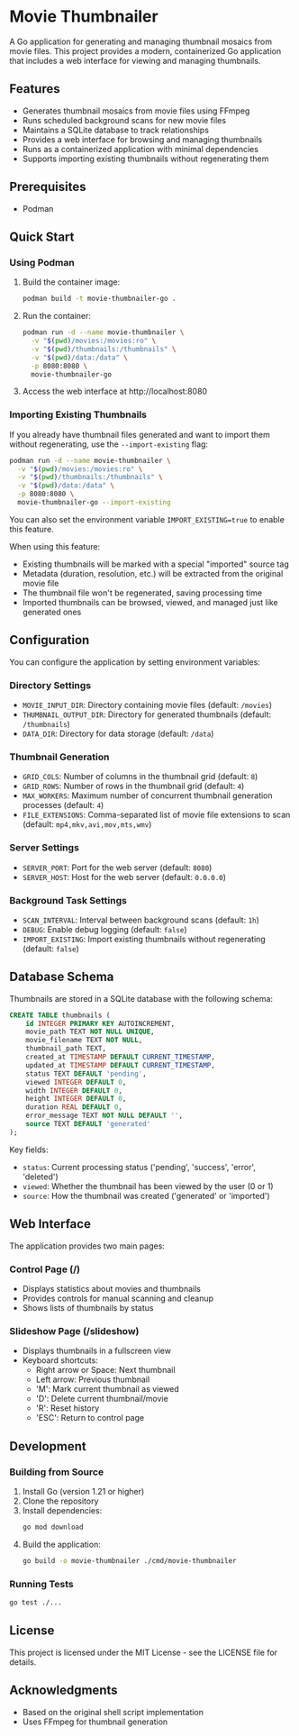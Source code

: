 # Movie Thumbnailer

A Go application for generating and managing thumbnail mosaics from movie files. This project provides a modern, containerized Go application that includes a web interface for viewing and managing thumbnails.

## Features

- Generates thumbnail mosaics from movie files using FFmpeg
- Runs scheduled background scans for new movie files
- Maintains a SQLite database to track relationships
- Provides a web interface for browsing and managing thumbnails
- Runs as a containerized application with minimal dependencies
- Supports importing existing thumbnails without regenerating them

## Prerequisites

- Podman

## Quick Start

### Using Podman

1. Build the container image:
   ```bash
   podman build -t movie-thumbnailer-go .
   ```

2. Run the container:
   ```bash
   podman run -d --name movie-thumbnailer \
     -v "$(pwd)/movies:/movies:ro" \
     -v "$(pwd)/thumbnails:/thumbnails" \
     -v "$(pwd)/data:/data" \
     -p 8080:8080 \
     movie-thumbnailer-go
   ```

3. Access the web interface at http://localhost:8080

### Importing Existing Thumbnails

If you already have thumbnail files generated and want to import them without regenerating, use the `--import-existing` flag:

```bash
podman run -d --name movie-thumbnailer \
  -v "$(pwd)/movies:/movies:ro" \
  -v "$(pwd)/thumbnails:/thumbnails" \
  -v "$(pwd)/data:/data" \
  -p 8080:8080 \
  movie-thumbnailer-go --import-existing
```

You can also set the environment variable `IMPORT_EXISTING=true` to enable this feature.

When using this feature:
- Existing thumbnails will be marked with a special "imported" source tag
- Metadata (duration, resolution, etc.) will be extracted from the original movie file
- The thumbnail file won't be regenerated, saving processing time
- Imported thumbnails can be browsed, viewed, and managed just like generated ones

## Configuration

You can configure the application by setting environment variables:

### Directory Settings
- `MOVIE_INPUT_DIR`: Directory containing movie files (default: `/movies`)
- `THUMBNAIL_OUTPUT_DIR`: Directory for generated thumbnails (default: `/thumbnails`)
- `DATA_DIR`: Directory for data storage (default: `/data`)

### Thumbnail Generation
- `GRID_COLS`: Number of columns in the thumbnail grid (default: `8`)
- `GRID_ROWS`: Number of rows in the thumbnail grid (default: `4`)
- `MAX_WORKERS`: Maximum number of concurrent thumbnail generation processes (default: `4`)
- `FILE_EXTENSIONS`: Comma-separated list of movie file extensions to scan (default: `mp4,mkv,avi,mov,mts,wmv`)

### Server Settings
- `SERVER_PORT`: Port for the web server (default: `8080`)
- `SERVER_HOST`: Host for the web server (default: `0.0.0.0`)

### Background Task Settings
- `SCAN_INTERVAL`: Interval between background scans (default: `1h`)
- `DEBUG`: Enable debug logging (default: `false`)
- `IMPORT_EXISTING`: Import existing thumbnails without regenerating (default: `false`)

## Database Schema

Thumbnails are stored in a SQLite database with the following schema:

```sql
CREATE TABLE thumbnails (
    id INTEGER PRIMARY KEY AUTOINCREMENT,
    movie_path TEXT NOT NULL UNIQUE,
    movie_filename TEXT NOT NULL,
    thumbnail_path TEXT,
    created_at TIMESTAMP DEFAULT CURRENT_TIMESTAMP,
    updated_at TIMESTAMP DEFAULT CURRENT_TIMESTAMP,
    status TEXT DEFAULT 'pending',
    viewed INTEGER DEFAULT 0,
    width INTEGER DEFAULT 0,
    height INTEGER DEFAULT 0,
    duration REAL DEFAULT 0,
    error_message TEXT NOT NULL DEFAULT '',
    source TEXT DEFAULT 'generated'
);
```

Key fields:
- `status`: Current processing status ('pending', 'success', 'error', 'deleted')
- `viewed`: Whether the thumbnail has been viewed by the user (0 or 1)
- `source`: How the thumbnail was created ('generated' or 'imported')

## Web Interface

The application provides two main pages:

### Control Page (/)
- Displays statistics about movies and thumbnails
- Provides controls for manual scanning and cleanup
- Shows lists of thumbnails by status

### Slideshow Page (/slideshow)
- Displays thumbnails in a fullscreen view
- Keyboard shortcuts:
  - Right arrow or Space: Next thumbnail
  - Left arrow: Previous thumbnail
  - 'M': Mark current thumbnail as viewed
  - 'D': Delete current thumbnail/movie
  - 'R': Reset history
  - 'ESC': Return to control page

## Development

### Building from Source

1. Install Go (version 1.21 or higher)
2. Clone the repository
3. Install dependencies:
   ```bash
   go mod download
   ```
4. Build the application:
   ```bash
   go build -o movie-thumbnailer ./cmd/movie-thumbnailer
   ```

### Running Tests

```bash
go test ./...
```

## License

This project is licensed under the MIT License - see the LICENSE file for details.

## Acknowledgments

- Based on the original shell script implementation
- Uses FFmpeg for thumbnail generation